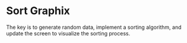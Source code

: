 # Sort Graphix
The key is to generate random data, implement a sorting algorithm, and update the screen to visualize the sorting process.
